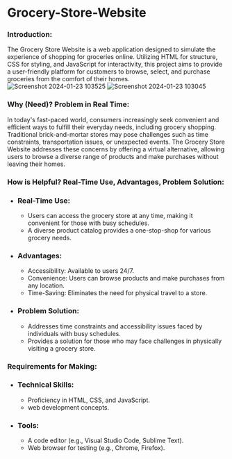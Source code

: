# Grocery-Store-Website

### Introduction:
The Grocery Store Website is a web application designed to simulate the experience of shopping for groceries online. Utilizing HTML for structure, CSS for styling, and JavaScript for interactivity, this project aims to provide a user-friendly platform for customers to browse, select, and purchase groceries from the comfort of their homes.
![Screenshot 2024-01-23 103525](https://github.com/Hemant8503/Glocery-Website/assets/118989974/aab75a5b-ea51-48c9-a727-1d32b94a433a)
![Screenshot 2024-01-23 103045](https://github.com/Hemant8503/Glocery-Website/assets/118989974/33cb1dcb-4393-481f-ba24-e9e1993dbaf2)

### Why (Need)? Problem in Real Time:
In today's fast-paced world, consumers increasingly seek convenient and efficient ways to fulfill their everyday needs, including grocery shopping. Traditional brick-and-mortar stores may pose challenges such as time constraints, transportation issues, or unexpected events. The Grocery Store Website addresses these concerns by offering a virtual alternative, allowing users to browse a diverse range of products and make purchases without leaving their homes.

### How is Helpful? Real-Time Use, Advantages, Problem Solution:
 - ### Real-Time Use:
    - Users can access the grocery store at any time, making it convenient for those with busy schedules.
    - A diverse product catalog provides a one-stop-shop for various grocery needs.
 - ### Advantages:
    - Accessibility: Available to users 24/7.
    - Convenience: Users can browse products and make purchases from any location.
    - Time-Saving: Eliminates the need for physical travel to a store.
 - ### Problem Solution:
    - Addresses time constraints and accessibility issues faced by individuals with busy schedules.
    - Provides a solution for those who may face challenges in physically visiting a grocery store.

### Requirements for Making:
 - ### Technical Skills:
    - Proficiency in HTML, CSS, and JavaScript.
    - web development concepts.
 - ### Tools:
    - A code editor (e.g., Visual Studio Code, Sublime Text).
    - Web browser for testing (e.g., Chrome, Firefox).
